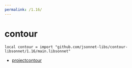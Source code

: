 ```yaml
---
permalink: /1.16/
---
```


# contour

```jsonnet
local contour = import "github.com/jsonnet-libs/contour-libsonnet/1.16/main.libsonnet"
```



* [projectcontour](projectcontour/index.md)